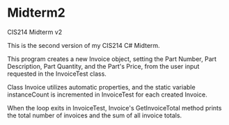# Midterm2
CIS214 Midterm v2

This is the second version of my CIS214 C# Midterm.

This program creates a new Invoice object, setting the Part Number, Part Description, Part Quantity, and the Part's Price, 
from the user input requested in the InvoiceTest class.

Class Invoice utilizes automatic properties, and the static variable instanceCount is incremented in InvoiceTest for each created Invoice.

When the loop exits in InvoiceTest, Invoice's GetInvoiceTotal method prints the total number of invoices
and the sum of all invoice totals.
